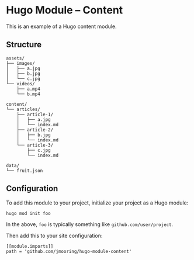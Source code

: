 # Hugo Module &ndash; Content

This is an example of a Hugo content module.

## Structure

```text
assets/
├── images/
│   ├── a.jpg
│   ├── b.jpg
│   └── c.jpg
└── videos/
    ├── a.mp4
    └── b.mp4

content/
└── articles/
    ├── article-1/
    │   ├── a.jpg
    │   └── index.md
    ├── article-2/
    │   ├── b.jpg
    │   └── index.md
    └── article-3/
        ├── c.jpg
        └── index.md

data/
└── fruit.json
```

## Configuration

To add this module to your project, initialize your project as a Hugo module:

```text
hugo mod init foo
```

In the above, `foo` is typically something like `github.com/user/project`.

Then add this to your site configuration:

```text
[[module.imports]]
path = 'github.com/jmooring/hugo-module-content'
```
